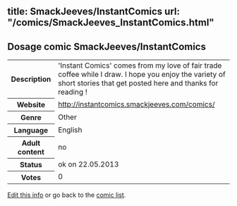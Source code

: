 title: SmackJeeves/InstantComics
url: "/comics/SmackJeeves_InstantComics.html"
---
Dosage comic SmackJeeves/InstantComics
-----------------------------------------

<p id="msg"></p>
<script type="text/javascript">
if (window.location.search === '?edit_info_mail=sent_ok') {
  var elem = document.getElementById("msg");
  elem.innerHTML = 'Edited information sucessfully sent for review, which is usually done daily. Thanks!';
  elem.className = 'ok';
}
</script>
<table class="comicinfo">
<tr>
<th>Description</th><td>'Instant Comics' comes from my love of fair trade coffee while I draw. I hope you enjoy the variety of short stories that get posted here and thanks for reading !</td>
</tr>
<tr>
<th>Website</th><td><a href="http://instantcomics.smackjeeves.com/comics/">http://instantcomics.smackjeeves.com/comics/</a></td>
</tr>
<tr>
<th>Genre</th><td>Other</td>
</tr>
<tr>
<th>Language</th><td>English</td>
</tr>
<tr>
<th>Adult content</th><td>no</td>
</tr>
<tr>
<th>Status</th><td>ok on 22.05.2013</td>
</tr>
<tr>
<th>Votes</th><td>0</td>
</tr>
</table>

[Edit this info](SmackJeeves_InstantComics_edit.html) or go back to the [comic list](../comic-index.html).
